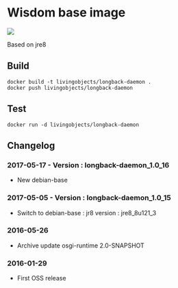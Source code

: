# Wisdom base image

[![](https://badge.imagelayers.io/livingobjects/longback-daemon:latest.svg)](https://imagelayers.io/?images=livingobjects/longback-daemon:latest 'Get your own badge on imagelayers.io')

Based on jre8

## Build

    docker build -t livingobjects/longback-daemon .
    docker push livingobjects/longback-daemon

## Test

    docker run -d livingobjects/longback-daemon

## Changelog

### 2017-05-17 - Version : longback-daemon_1.0_16
* New debian-base

### 2017-05-05 - Version : longback-daemon_1.0_15
* Switch to debian-base : jr8 version : jre8_8u121_3

### 2016-05-26
* Archive update osgi-runtime 2.0-SNAPSHOT

### 2016-01-29
* First OSS release
